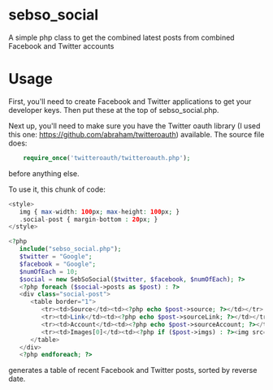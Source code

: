 sebso_social
============

A simple php class to get the combined latest posts from combined Facebook and Twitter accounts

Usage
=====

First, you'll need to create Facebook and Twitter applications to get your developer keys. Then put these at the top of sebso_social.php.

Next up, you'll need to make sure you have the Twitter oauth library (I used this one: https://github.com/abraham/twitteroauth) available. The source file does:

```php
    require_once('twitteroauth/twitteroauth.php');
```

before anything else.

To use it, this chunk of code:

```php
<style>
   img { max-width: 100px; max-height: 100px; }
   .social-post { margin-bottom : 20px; }
</style>

<?php
   include("sebso_social.php");
   $twitter = "Google";
   $facebook = "Google";
   $numOfEach = 10;
   $social = new SebSoSocial($twitter, $facebook, $numOfEach); ?>
   <?php foreach ($social->posts as $post) : ?>
   <div class="social-post">
      <table border="1">
         <tr><td>Source</td><td><?php echo $post->source; ?></td></tr>
         <tr><td>Link</td><td><?php echo $post->sourceLink; ?></td></tr>
         <tr><td>Account</td><td><?php echo $post->sourceAccount; ?></td></tr>
         <tr><td>Images[0]</td><td><?php if ($post->imgs) : ?><img src="<?php echo $post->imgs[0]; ?>" /><?php endif; ?></td></tr>
      </table>
   </div>
   <?php endforeach; ?>
```

generates a table of recent Facebook and Twitter posts, sorted by reverse date.
